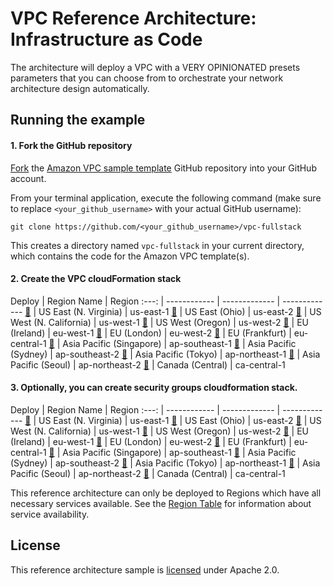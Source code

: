 # VPC Reference Architecture: Infrastructure as Code

The architecture will deploy a VPC with a VERY OPINIONATED presets parameters that you can choose from
to orchestrate your network architecture design automatically.

## Running the example

#### 1. Fork the GitHub repository

[Fork](https://help.github.com/articles/fork-a-repo/) the [Amazon VPC sample
template](https://github.com/w3dotmakinadotnull/vpc-fullstack) GitHub repository into
your GitHub account.

From your terminal application, execute the following command (make sure to
replace `<your_github_username>` with your actual GitHub username):

```console
git clone https://github.com/<your_github_username>/vpc-fullstack
```

This creates a directory named `vpc-fullstack` in your current
directory, which contains the code for the Amazon VPC template(s).

#### 2. Create the VPC cloudFormation stack

Deploy | Region Name | Region
:---: | ------------ | ------------- | -------------
[🚀][us-east-1] | US East (N. Virginia) | us-east-1
[🚀][us-east-2] | US East (Ohio) | us-east-2
[🚀][us-west-1] | US West (N. California) | us-west-1
[🚀][us-west-2] | US West (Oregon) | us-west-2
[🚀][eu-west-1] | EU (Ireland) | eu-west-1
[🚀][eu-west-2] | EU (London) | eu-west-2
[🚀][eu-central-1] | EU (Frankfurt) | eu-central-1
[🚀][ap-southeast-1] | Asia Pacific (Singapore) | ap-southeast-1
[🚀][ap-southeast-2] | Asia Pacific (Sydney) | ap-southeast-2
[🚀][ap-northeast-1] | Asia Pacific (Tokyo) | ap-northeast-1
[🚀][ap-northeast-2] | Asia Pacific (Seoul) | ap-northeast-2
[🚀][ca-central-1] | Canada (Central) | ca-central-1

#### 3. Optionally, you can create security groups  cloudformation stack.

Deploy | Region Name | Region
:---: | ------------ | ------------- | -------------
[🚀][sg-us-east-1] | US East (N. Virginia) | us-east-1
[🚀][sg-us-east-2] | US East (Ohio) | us-east-2
[🚀][sg-us-west-1] | US West (N. California) | us-west-1
[🚀][sg-us-west-2] | US West (Oregon) | us-west-2
[🚀][sg-eu-west-1] | EU (Ireland) | eu-west-1
[🚀][sg-eu-west-2] | EU (London) | eu-west-2
[🚀][sg-eu-central-1] | EU (Frankfurt) | eu-central-1
[🚀][sg-ap-southeast-1] | Asia Pacific (Singapore) | ap-southeast-1
[🚀][sg-ap-southeast-2] | Asia Pacific (Sydney) | ap-southeast-2
[🚀][sg-ap-northeast-1] | Asia Pacific (Tokyo) | ap-northeast-1
[🚀][sg-ap-northeast-2] | Asia Pacific (Seoul) | ap-northeast-2
[🚀][sg-ca-central-1] | Canada (Central) | ca-central-1

This reference architecture can only be deployed to Regions which have all necessary services available.
See the [Region Table](https://aws.amazon.com/about-aws/global-infrastructure/regional-product-services/) for information about service availability.
## License

This reference architecture sample is [licensed][license] under Apache 2.0.

[license]: LICENSE
[launch-types]: https://docs.aws.amazon.com/AmazonECS/latest/developerguide/launch_types.html
[us-east-1]: https://console.aws.amazon.com/cloudformation/home?region=us-east-1#/stacks/create/review?stackName=VPC-Fullstack&templateURL=https://s3.amazonaws.com/w3kp-public-templates/vpc-fullstack-01.yaml
[us-east-2]: https://console.aws.amazon.com/cloudformation/home?region=us-east-2#/stacks/create/review?stackName=VPC-Fullstack&templateURL=https://s3.amazonaws.com/w3kp-public-templates/vpc-fullstack-01.yaml
[us-west-1]: https://console.aws.amazon.com/cloudformation/home?region=us-west-1#/stacks/create/review?stackName=VPC-Fullstack&templateURL=https://s3.amazonaws.com/w3kp-public-templates/vpc-fullstack-01.yaml
[us-west-2]: https://console.aws.amazon.com/cloudformation/home?region=us-west-2#/stacks/create/review?stackName=VPC-Fullstack&templateURL=https://s3.amazonaws.com/w3kp-public-templates/vpc-fullstack-01.yaml
[eu-west-1]: https://console.aws.amazon.com/cloudformation/home?region=eu-west-1#/stacks/create/review?stackName=VPC-Fullstack&templateURL=https://s3.amazonaws.com/w3kp-public-templates/vpc-fullstack-01.yaml
[eu-west-2]: https://console.aws.amazon.com/cloudformation/home?region=eu-west-2#/stacks/create/review?stackName=VPC-Fullstack&templateURL=https://s3.amazonaws.com/w3kp-public-templates/vpc-fullstack-01.yaml
[eu-central-1]: https://console.aws.amazon.com/cloudformation/home?region=eu-central-1#/stacks/create/review?stackName=VPC-Fullstack&templateURL=https://s3.amazonaws.com/w3kp-public-templates/vpc-fullstack-01.yaml
[ap-southeast-1]: https://console.aws.amazon.com/cloudformation/home?region=ap-southeast-1#/stacks/create/review?stackName=VPC-Fullstack&templateURL=https://s3.amazonaws.com/w3kp-public-templates/vpc-fullstack-01.yaml
[ap-southeast-2]: https://console.aws.amazon.com/cloudformation/home?region=ap-southeast-2#/stacks/create/review?stackName=VPC-Fullstack&templateURL=https://s3.amazonaws.com/w3kp-public-templates/vpc-fullstack-01.yaml
[ap-northeast-1]: https://console.aws.amazon.com/cloudformation/home?region=ap-northeast-1#/stacks/create/review?stackName=VPC-Fullstack&templateURL=https://s3.amazonaws.com/w3kp-public-templates/vpc-fullstack-01.yaml
[ap-northeast-2]: https://console.aws.amazon.com/cloudformation/home?region=ap-northeast-2#/stacks/create/review?stackName=VPC-Fullstack&templateURL=https://s3.amazonaws.com/w3kp-public-templates/vpc-fullstack-01.yaml
[ca-central-1]: https://console.aws.amazon.com/cloudformation/home?region=ca-central-1#/stacks/create/review?stackName=VPC-Fullstack&templateURL=https://s3.amazonaws.com/w3kp-public-templates/vpc-fullstack-01.yaml
[sg-us-east-1]: https://console.aws.amazon.com/cloudformation/home?region=us-east-1#/stacks/create/review?stackName=VPC-Fullstack&templateURL=https://s3.amazonaws.com/w3kp-public-templates/security-groups-02.yaml
[sg-us-east-2]: https://console.aws.amazon.com/cloudformation/home?region=us-east-2#/stacks/create/review?stackName=VPC-Fullstack&templateURL=https://s3.amazonaws.com/w3kp-public-templates/security-groups-02.yaml
[sg-us-west-1]: https://console.aws.amazon.com/cloudformation/home?region=us-west-1#/stacks/create/review?stackName=VPC-Fullstack&templateURL=https://s3.amazonaws.com/w3kp-public-templates/security-groups-02.yaml
[sg-us-west-2]: https://console.aws.amazon.com/cloudformation/home?region=us-west-2#/stacks/create/review?stackName=VPC-Fullstack&templateURL=https://s3.amazonaws.com/w3kp-public-templates/security-groups-02.yaml
[sg-eu-west-1]: https://console.aws.amazon.com/cloudformation/home?region=eu-west-1#/stacks/create/review?stackName=VPC-Fullstack&templateURL=https://s3.amazonaws.com/w3kp-public-templates/security-groups-02.yaml
[sg-eu-west-2]: https://console.aws.amazon.com/cloudformation/home?region=eu-west-2#/stacks/create/review?stackName=VPC-Fullstack&templateURL=https://s3.amazonaws.com/w3kp-public-templates/security-groups-02.yaml
[sg-eu-central-1]: https://console.aws.amazon.com/cloudformation/home?region=eu-central-1#/stacks/create/review?stackName=VPC-Fullstack&templateURL=https://s3.amazonaws.com/w3kp-public-templates/security-groups-02.yaml
[sg-ap-southeast-1]: https://console.aws.amazon.com/cloudformation/home?region=ap-southeast-1#/stacks/create/review?stackName=VPC-Fullstack&templateURL=https://s3.amazonaws.com/w3kp-public-templates/security-groups-02.yaml
[sg-ap-southeast-2]: https://console.aws.amazon.com/cloudformation/home?region=ap-southeast-2#/stacks/create/review?stackName=VPC-Fullstack&templateURL=https://s3.amazonaws.com/w3kp-public-templates/security-groups-02.yaml
[sg-ap-northeast-1]: https://console.aws.amazon.com/cloudformation/home?region=ap-northeast-1#/stacks/create/review?stackName=VPC-Fullstack&templateURL=https://s3.amazonaws.com/w3kp-public-templates/security-groups-02.yaml
[sg-ap-northeast-2]: https://console.aws.amazon.com/cloudformation/home?region=ap-northeast-2#/stacks/create/review?stackName=VPC-Fullstack&templateURL=https://s3.amazonaws.com/w3kp-public-templates/security-groups-02.yaml
[sg-ca-central-1]: https://console.aws.amazon.com/cloudformation/home?region=ca-central-1#/stacks/create/review?stackName=VPC-Fullstack&templateURL=https://s3.amazonaws.com/w3kp-public-templates/security-groups-02.yaml